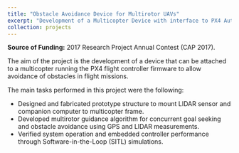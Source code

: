 ```yaml
---
title: "Obstacle Avoidance Device for Multirotor UAVs"
excerpt: "Development of a Multicopter Device with interface to PX4 Autopilot to Enable Obstacle Avoidance <br/><img src='/images/videos/MC_obstacles_thumbnail.png'>"
collection: projects
---
```


<b>Source of Funding:</b> 2017 Research Project Annual Contest (CAP 2017).

The aim of the project is the development of a device that can be attached to a multicopter running the PX4 flight controller firmware to allow avoidance of obstacles in flight missions.

The main tasks performed in this project were the following:

- Designed and fabricated prototype structure to mount LIDAR sensor and companion computer to multicopter frame.
- Developed multirotor guidance algorithm for concurrent goal seeking and obstacle avoidance using GPS and LIDAR measurements.
- Verified system operation and embedded controller performance through Software-in-the-Loop (SITL) simulations.
